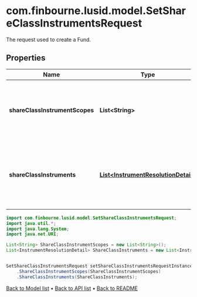 # com.finbourne.lusid.model.SetShareClassInstrumentsRequest
The request used to create a Fund.

## Properties

Name | Type | Description | Notes
------------ | ------------- | ------------- | -------------
**shareClassInstrumentScopes** | **List&lt;String&gt;** | The scopes in which the instruments lie, currently limited to one. | [default to List<String>]
**shareClassInstruments** | [**List&lt;InstrumentResolutionDetail&gt;**](InstrumentResolutionDetail.md) | Details the user-provided instrument identifiers and the instrument resolved from them. | [default to List<InstrumentResolutionDetail>]

```java
import com.finbourne.lusid.model.SetShareClassInstrumentsRequest;
import java.util.*;
import java.lang.System;
import java.net.URI;

List<String> ShareClassInstrumentScopes = new List<String>();
List<InstrumentResolutionDetail> ShareClassInstruments = new List<InstrumentResolutionDetail>();


SetShareClassInstrumentsRequest setShareClassInstrumentsRequestInstance = new SetShareClassInstrumentsRequest()
    .ShareClassInstrumentScopes(ShareClassInstrumentScopes)
    .ShareClassInstruments(ShareClassInstruments);
```


[Back to Model list](../README.md#documentation-for-models) &#8226; [Back to API list](../README.md#documentation-for-api-endpoints) &#8226; [Back to README](../README.md)
